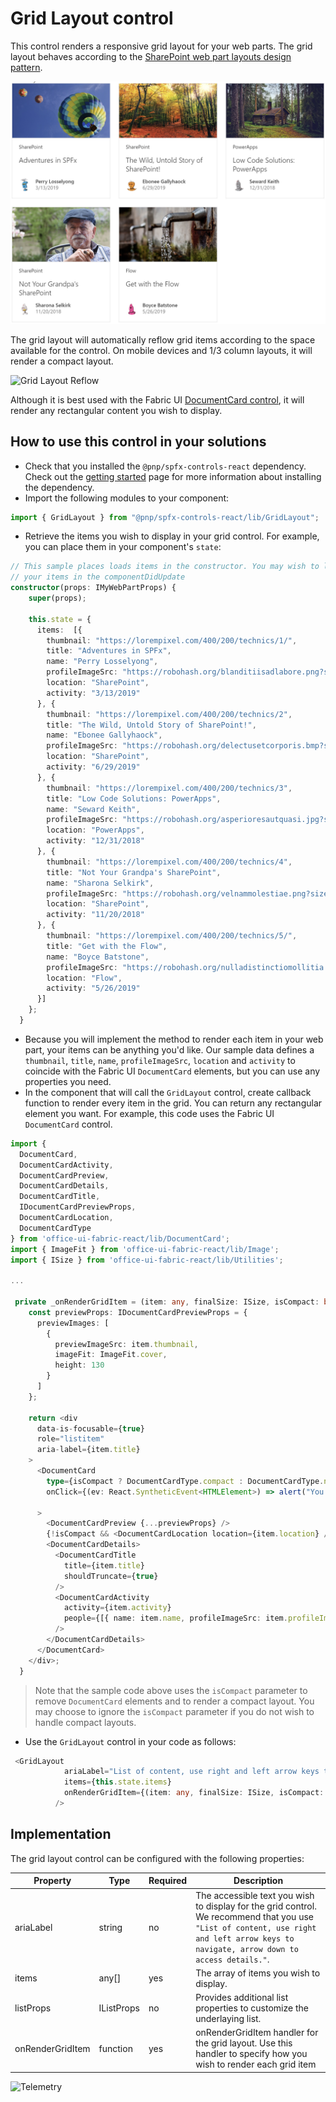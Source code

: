# Grid Layout control

This control renders a responsive grid layout for your web parts.  The grid layout behaves according to the [SharePoint web part layouts design pattern](https://docs.microsoft.com/en-us/sharepoint/dev/design/layout-patterns#grid-layout).

![Grid Layout Control](../assets/GridLayout.png)

The grid layout will automatically reflow grid items according to the space available for the control. On mobile devices and 1/3 column layouts, it will render a compact layout.

![Grid Layout Reflow](../assets/GridLayoutReflow.gif)

Although it is best used with the Fabric UI [DocumentCard control](https://developer.microsoft.com/en-us/fabric#/controls/web/documentcard), it will render any rectangular content you wish to display.

## How to use this control in your solutions

- Check that you installed the `@pnp/spfx-controls-react` dependency. Check out the [getting started](../#getting-started) page for more information about installing the dependency.
- Import the following modules to your component:

```TypeScript
import { GridLayout } from "@pnp/spfx-controls-react/lib/GridLayout";
```

- Retrieve the items you wish to display in your grid control. For example, you can place them in your component's `state`:

```TypeScript
// This sample places loads items in the constructor. You may wish to load
// your items in the componentDidUpdate
constructor(props: IMyWebPartProps) {
    super(props);

    this.state = {
      items:  [{
        thumbnail: "https://lorempixel.com/400/200/technics/1/",
        title: "Adventures in SPFx",
        name: "Perry Losselyong",
        profileImageSrc: "https://robohash.org/blanditiisadlabore.png?size=50x50&set=set1",
        location: "SharePoint",
        activity: "3/13/2019"
      }, {
        thumbnail: "https://lorempixel.com/400/200/technics/2",
        title: "The Wild, Untold Story of SharePoint!",
        name: "Ebonee Gallyhaock",
        profileImageSrc: "https://robohash.org/delectusetcorporis.bmp?size=50x50&set=set1",
        location: "SharePoint",
        activity: "6/29/2019"
      }, {
        thumbnail: "https://lorempixel.com/400/200/technics/3",
        title: "Low Code Solutions: PowerApps",
        name: "Seward Keith",
        profileImageSrc: "https://robohash.org/asperioresautquasi.jpg?size=50x50&set=set1",
        location: "PowerApps",
        activity: "12/31/2018"
      }, {
        thumbnail: "https://lorempixel.com/400/200/technics/4",
        title: "Not Your Grandpa's SharePoint",
        name: "Sharona Selkirk",
        profileImageSrc: "https://robohash.org/velnammolestiae.png?size=50x50&set=set1",
        location: "SharePoint",
        activity: "11/20/2018"
      }, {
        thumbnail: "https://lorempixel.com/400/200/technics/5/",
        title: "Get with the Flow",
        name: "Boyce Batstone",
        profileImageSrc: "https://robohash.org/nulladistinctiomollitia.jpg?size=50x50&set=set1",
        location: "Flow",
        activity: "5/26/2019"
      }]
    };
  }
```

- Because you will implement the method to render each item in your web part, your items can be anything you'd like. Our sample data defines a `thumbnail`, `title`, `name`, `profileImageSrc`, `location` and `activity` to coincide with the Fabric UI `DocumentCard` elements, but you can use any properties you need.
- In the component that will call the `GridLayout` control, create callback function to render every item in the grid. You can return any rectangular element you want. For example, this code uses the Fabric UI `DocumentCard` control.

```TypeScript
import {
  DocumentCard,
  DocumentCardActivity,
  DocumentCardPreview,
  DocumentCardDetails,
  DocumentCardTitle,
  IDocumentCardPreviewProps,
  DocumentCardLocation,
  DocumentCardType
} from 'office-ui-fabric-react/lib/DocumentCard';
import { ImageFit } from 'office-ui-fabric-react/lib/Image';
import { ISize } from 'office-ui-fabric-react/lib/Utilities';

...

 private _onRenderGridItem = (item: any, finalSize: ISize, isCompact: boolean): JSX.Element => {
    const previewProps: IDocumentCardPreviewProps = {
      previewImages: [
        {
          previewImageSrc: item.thumbnail,
          imageFit: ImageFit.cover,
          height: 130
        }
      ]
    };

    return <div
      data-is-focusable={true}
      role="listitem"
      aria-label={item.title}
    >
      <DocumentCard
        type={isCompact ? DocumentCardType.compact : DocumentCardType.normal}
        onClick={(ev: React.SyntheticEvent<HTMLElement>) => alert("You clicked on a grid item")}

      >
        <DocumentCardPreview {...previewProps} />
        {!isCompact && <DocumentCardLocation location={item.location} />}
        <DocumentCardDetails>
          <DocumentCardTitle
            title={item.title}
            shouldTruncate={true}
          />
          <DocumentCardActivity
            activity={item.activity}
            people={[{ name: item.name, profileImageSrc: item.profileImageSrc }]}
          />
        </DocumentCardDetails>
      </DocumentCard>
    </div>;
  }
```

 > Note that the sample code above uses the `isCompact` parameter to remove `DocumentCard` elements and to render a compact layout. You may choose to ignore the `isCompact` parameter if you do not wish to handle compact layouts. 

- Use the `GridLayout` control in your code as follows:

```TypeScript
 <GridLayout
            ariaLabel="List of content, use right and left arrow keys to navigate, arrow down to access details."
            items={this.state.items}
            onRenderGridItem={(item: any, finalSize: ISize, isCompact: boolean) => this._onRenderGridItem(item, finalSize, isCompact)}
          />
```

## Implementation

The grid layout control can be configured with the following properties:

| Property | Type | Required | Description |
| ---- | ---- | ---- | ---- |
| ariaLabel | string | no | The accessible text you wish to display for the grid control. We recommend that you use `"List of content, use right and left arrow keys to navigate, arrow down to access details."`. |
| items | any[] | yes | The array of items you wish to display. |
| listProps | IListProps | no | Provides additional list properties to customize the underlaying list. |
| onRenderGridItem | function | yes | onRenderGridItem handler for the grid layout. Use this handler to specify how you wish to render each grid item |

![Telemetry](https://telemetry.sharepointpnp.com/sp-dev-fx-controls-react/wiki/controls/gridlayout)
